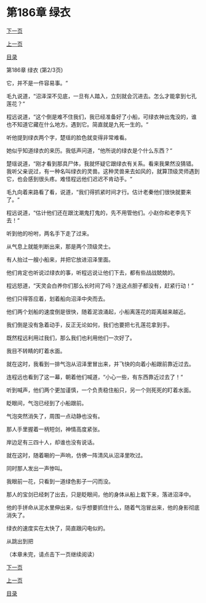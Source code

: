 <h1>第186章    绿衣</h1>
            <div><p><a href="./0557_%E7%AC%AC186%E7%AB%A0_%E7%BB%BF%E8%A1%A3.md">下一页</a></p><p><a href="./0555_%E7%AC%AC186%E7%AB%A0_%E7%BB%BF%E8%A1%A3.md">上一页</a></p><p><a href="../">目录</a></p></div>
            <div><p>第186章    绿衣 (第2/3页)</p><p>它，并不是一件容易事。“</p><p>毛九说道，“沼泽深不见底，一旦有人踏入，立刻就会沉进去。怎么才能拿到七孔莲花？“</p><p>程远说道，“这个倒是难不住我们，我已经准备好了小船，可绿衣神出鬼没的，谁也不知道它藏在什么地方。遇到它。简直就是九死一生的。“</p><p>听他提到绿衣两个字，楚瑶的脸色就变得非常难看。</p><p>她似乎知道绿衣的来历。我低声问道，“他所说的绿衣是个什么东西？“</p><p>楚瑶说道，“刚才看到那具尸体，我就怀疑它跟绿衣有关系。看来我果然没猜错。我听父亲说过，有一种名叫绿衣的灵兽。这种灵兽来去如风的，就算顶级灵师遇到它，也会感到很头疼。难怪程远他们迟迟不肯动手。“</p><p>毛九向着来路看了看，说道，“我们得抓紧时间才行。估计老秦他们很快就要来了。“</p><p>程远说道，“估计他们还在跟沈潮鬼打鬼的，先不用管他们。小赵你和老李先下去！“</p><p>听到他的吩咐，两名手下走了过来。</p><p>从气息上就能判断出来，那是两个顶级灵士。</p><p>有人抬过一艘小船来，并把它放进沼泽里面。</p><p>他们肯定也听说过绿衣的事，听程远说让他们下去，都有些战战兢兢的。</p><p>程远怒道，“天灵会白养你们那么长时间了吗？连这点胆子都没有，赶紧行动！“</p><p>他们只得答应着，划着船向沼泽中央而去。</p><p>他们两个划船的速度倒是很快，随着泥浪涌起，小船离莲花的距离越来越近。</p><p>我们倒是没有急着动手，反正无论如何，我们也要把七孔莲花拿到手。</p><p>既然程远利用过我们，那么我们也利用他们一次好了。</p><p>我目不转睛的盯着水面。</p><p>就在这时，我看到一排气泡从沼泽里冒出来，并飞快的向着小船跟前靠近过去。</p><p>连程远也看到了这一幕，朝着他们喊道，“小心一些，有东西靠近过去了！“</p><p>听到喊声，他们两个更加谨慎，一个负责稳住船只，另一个则死死的盯着水面。</p><p>眨眼间，气泡已经到了小船跟前。</p><p>气泡突然消失了，周围一点动静也没有。</p><p>那人手里握着一柄短剑，神情高度紧张。</p><p>岸边足有三四十人，却谁也没有说话。</p><p>就在这时，随着唰的一声响，仿佛一阵清风从沼泽里吹过。</p><p>同时那人发出一声惨叫。</p><p>我眼前一花，只看到一道绿色影子一闪而没。</p><p>那人的宝剑已经刺了出去，只是眨眼间，他的身体从船上栽下来，落进沼泽中。</p><p>他的手拼命从泥水里伸出来，似乎想要抓住什么，随着气泡冒出来，他的身影彻底消失了。</p><p>绿衣的速度实在太快了，简直跟闪电似的。</p><p>从跳出到把</p><p>（本章未完，请点击下一页继续阅读）</p></div>
            <div><p><a href="./0557_%E7%AC%AC186%E7%AB%A0_%E7%BB%BF%E8%A1%A3.md">下一页</a></p><p><a href="./0555_%E7%AC%AC186%E7%AB%A0_%E7%BB%BF%E8%A1%A3.md">上一页</a></p><p><a href="../">目录</a></p></div>